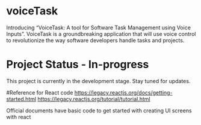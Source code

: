 # voiceTask
Introducing “VoiceTask: A tool for Software Task Management using Voice Inputs”. VoiceTask is a groundbreaking application that will use voice control to revolutionize the way software developers handle tasks and projects.

# Project Status - In-progress
This project is currently in the development stage. Stay tuned for updates.

#Reference for React code
https://legacy.reactjs.org/docs/getting-started.html
https://legacy.reactjs.org/tutorial/tutorial.html

Official documents have basic code to get started with creating UI screens with react